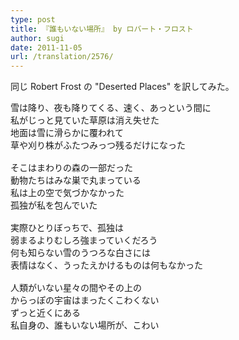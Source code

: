 ```yaml
---
type: post
title: 『誰もいない場所』 by ロバート・フロスト
author: sugi
date: 2011-11-05
url: /translation/2576/
---
```

同じ Robert Frost の "Deserted Places" を訳してみた。

<pre>雪は降り、夜も降りてくる、速く、あっという間に
私がじっと見ていた草原は消え失せた
地面は雪に滑らかに覆われて
草や刈り株がふたつみっつ残るだけになった

そこはまわりの森の一部だった
動物たちはみな巣で丸まっている
私は上の空で気づかなかった
孤独が私を包んでいた

実際ひとりぼっちで、孤独は
弱まるよりむしろ強まっていくだろう
何も知らない雪のうつろな白さには
表情はなく、うったえかけるものは何もなかった

人類がいない星々の間やその上の
からっぽの宇宙はまったくこわくない
ずっと近くにある
私自身の、誰もいない場所が、こわい
</pre>

